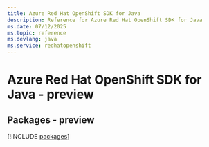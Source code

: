 ```yaml
---
title: Azure Red Hat OpenShift SDK for Java
description: Reference for Azure Red Hat OpenShift SDK for Java
ms.date: 07/12/2025
ms.topic: reference
ms.devlang: java
ms.service: redhatopenshift
---
```

# Azure Red Hat OpenShift SDK for Java - preview
## Packages - preview
[!INCLUDE [packages](red-hat-openshift-index.md)]